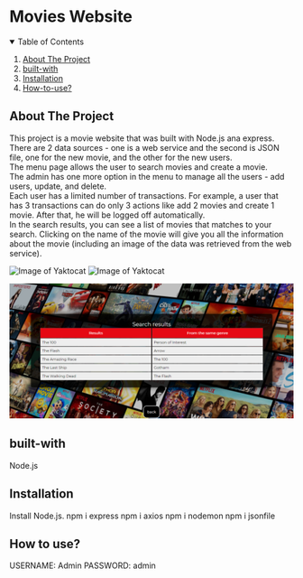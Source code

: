 # Movies Website
<!-- TABLE OF CONTENTS -->
<details open="open">
  <summary>Table of Contents</summary>
  <ol>
    <li><a href="#about-the-project">About The Project</a></li>
    <li><a href="#built-with">built-with</a></li>
    <li><a href="#installation">Installation</a></li>
    <li><a href="#how-to-use">How-to-use?</a></li>
  </ol>
</details>

## About The Project
This project is a movie website that was built with Node.js ana express.</br>
There are 2 data sources - one is a web service and the second is JSON file, one for the new movie, and the other for the new users.</br>
The menu page allows the user to search movies and create a movie.</br>
The admin has one more option in the menu to manage all the users - add users, update, and delete.</br>
Each user has a limited number of transactions. For example, a user that has 3 transactions can do only 3 actions like add 2 movies and create 1 movie. After that, he will be logged off automatically.</br>
In the search results, you can see a list of movies that matches to your search. Clicking on the name of the movie will give you all the information about the movie (including an image of the data was retrieved from the web service).


![Image of Yaktocat](https://github.com/yardenavraham/Search-Movies-App/blob/movies-project/searchmoviespic.jpeg)
![Image of Yaktocat](https://github.com/yardenavraham/Search-Movies-App/blob/movies-project/searchmoviesresultspic.jpeg)

![search results](https://github.com/yardenavraham/Search-Movies-App/blob/movies-project/seachmoviesresultpic.jpeg)


## built-with

Node.js 

## Installation

Install Node.js.
npm i express
npm i axios
npm i nodemon
npm i jsonfile

## How to use?
USERNAME: Admin 
PASSWORD: admin

